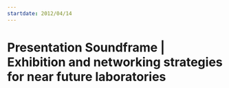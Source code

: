 ```yaml
---
startdate: 2012/04/14
---
```

# Presentation Soundframe | Exhibition and networking strategies for near future laboratories

